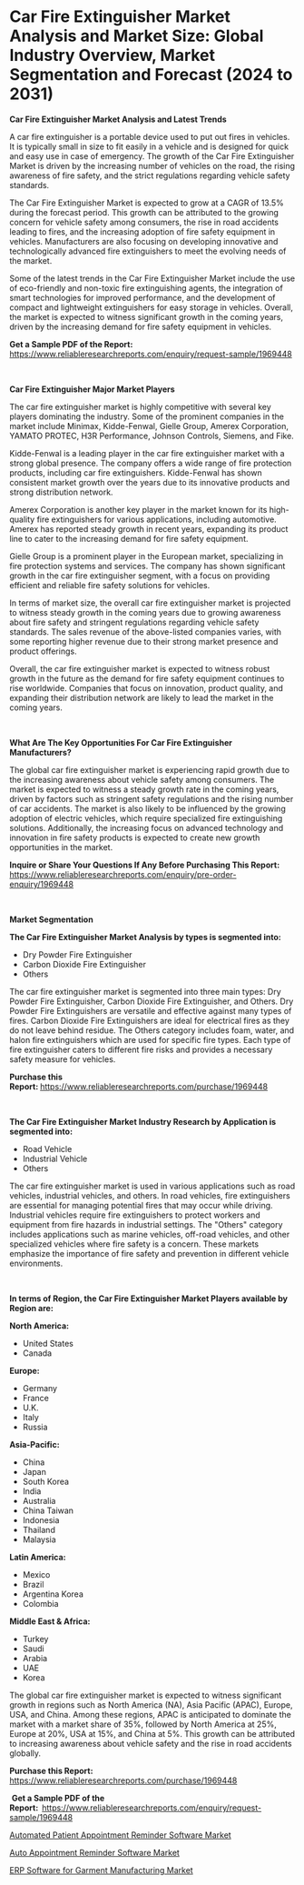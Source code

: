 <p><h1>Car Fire Extinguisher Market Analysis and Market Size: Global Industry Overview, Market Segmentation and Forecast (2024 to 2031)</h1></p><p><strong>Car Fire Extinguisher Market Analysis and Latest Trends</strong></p>
<p><p>A car fire extinguisher is a portable device used to put out fires in vehicles. It is typically small in size to fit easily in a vehicle and is designed for quick and easy use in case of emergency. The growth of the Car Fire Extinguisher Market is driven by the increasing number of vehicles on the road, the rising awareness of fire safety, and the strict regulations regarding vehicle safety standards. </p><p>The Car Fire Extinguisher Market is expected to grow at a CAGR of 13.5% during the forecast period. This growth can be attributed to the growing concern for vehicle safety among consumers, the rise in road accidents leading to fires, and the increasing adoption of fire safety equipment in vehicles. Manufacturers are also focusing on developing innovative and technologically advanced fire extinguishers to meet the evolving needs of the market.</p><p>Some of the latest trends in the Car Fire Extinguisher Market include the use of eco-friendly and non-toxic fire extinguishing agents, the integration of smart technologies for improved performance, and the development of compact and lightweight extinguishers for easy storage in vehicles. Overall, the market is expected to witness significant growth in the coming years, driven by the increasing demand for fire safety equipment in vehicles.</p></p>
<p><strong>Get a Sample PDF of the Report:&nbsp;</strong> <a href="https://www.reliableresearchreports.com/enquiry/request-sample/1969448">https://www.reliableresearchreports.com/enquiry/request-sample/1969448</a></p>
<p>&nbsp;</p>
<p><strong>Car Fire Extinguisher Major Market Players</strong></p>
<p><p>The car fire extinguisher market is highly competitive with several key players dominating the industry. Some of the prominent companies in the market include Minimax, Kidde-Fenwal, Gielle Group, Amerex Corporation, YAMATO PROTEC, H3R Performance, Johnson Controls, Siemens, and Fike.</p><p>Kidde-Fenwal is a leading player in the car fire extinguisher market with a strong global presence. The company offers a wide range of fire protection products, including car fire extinguishers. Kidde-Fenwal has shown consistent market growth over the years due to its innovative products and strong distribution network.</p><p>Amerex Corporation is another key player in the market known for its high-quality fire extinguishers for various applications, including automotive. Amerex has reported steady growth in recent years, expanding its product line to cater to the increasing demand for fire safety equipment.</p><p>Gielle Group is a prominent player in the European market, specializing in fire protection systems and services. The company has shown significant growth in the car fire extinguisher segment, with a focus on providing efficient and reliable fire safety solutions for vehicles.</p><p>In terms of market size, the overall car fire extinguisher market is projected to witness steady growth in the coming years due to growing awareness about fire safety and stringent regulations regarding vehicle safety standards. The sales revenue of the above-listed companies varies, with some reporting higher revenue due to their strong market presence and product offerings. </p><p>Overall, the car fire extinguisher market is expected to witness robust growth in the future as the demand for fire safety equipment continues to rise worldwide. Companies that focus on innovation, product quality, and expanding their distribution network are likely to lead the market in the coming years.</p></p>
<p>&nbsp;</p>
<p><strong>What Are The Key Opportunities For Car Fire Extinguisher Manufacturers?</strong></p>
<p><p>The global car fire extinguisher market is experiencing rapid growth due to the increasing awareness about vehicle safety among consumers. The market is expected to witness a steady growth rate in the coming years, driven by factors such as stringent safety regulations and the rising number of car accidents. The market is also likely to be influenced by the growing adoption of electric vehicles, which require specialized fire extinguishing solutions. Additionally, the increasing focus on advanced technology and innovation in fire safety products is expected to create new growth opportunities in the market.</p></p>
<p><strong>Inquire or Share Your Questions If Any Before Purchasing This Report:</strong> <a href="https://www.reliableresearchreports.com/enquiry/pre-order-enquiry/1969448">https://www.reliableresearchreports.com/enquiry/pre-order-enquiry/1969448</a></p>
<p>&nbsp;</p>
<p><strong>Market Segmentation</strong></p>
<p><strong>The Car Fire Extinguisher Market Analysis by types is segmented into:</strong></p>
<p><ul><li>Dry Powder Fire Extinguisher</li><li>Carbon Dioxide Fire Extinguisher</li><li>Others</li></ul></p>
<p><p>The car fire extinguisher market is segmented into three main types: Dry Powder Fire Extinguisher, Carbon Dioxide Fire Extinguisher, and Others. Dry Powder Fire Extinguishers are versatile and effective against many types of fires. Carbon Dioxide Fire Extinguishers are ideal for electrical fires as they do not leave behind residue. The Others category includes foam, water, and halon fire extinguishers which are used for specific fire types. Each type of fire extinguisher caters to different fire risks and provides a necessary safety measure for vehicles.</p></p>
<p><strong>Purchase this Report:&nbsp;</strong><a href="https://www.reliableresearchreports.com/purchase/1969448">https://www.reliableresearchreports.com/purchase/1969448</a></p>
<p>&nbsp;</p>
<p><strong>The Car Fire Extinguisher Market Industry Research by Application is segmented into:</strong></p>
<p><ul><li>Road Vehicle</li><li>Industrial Vehicle</li><li>Others</li></ul></p>
<p><p>The car fire extinguisher market is used in various applications such as road vehicles, industrial vehicles, and others. In road vehicles, fire extinguishers are essential for managing potential fires that may occur while driving. Industrial vehicles require fire extinguishers to protect workers and equipment from fire hazards in industrial settings. The "Others" category includes applications such as marine vehicles, off-road vehicles, and other specialized vehicles where fire safety is a concern. These markets emphasize the importance of fire safety and prevention in different vehicle environments.</p></p>
<p>&nbsp;</p>
<p><strong>In terms of Region, the Car Fire Extinguisher Market Players available by Region are:</strong></p>
<p>
    <p> <strong> North America: </strong>
        <ul>
            <li>United States</li>
            <li>Canada</li>
        </ul>
        </p> 
    <p> <strong> Europe: </strong>
        <ul>
            <li>Germany</li>
            <li>France</li>
            <li>U.K.</li>
            <li>Italy</li>
            <li>Russia</li>
        </ul>
        </p> 
    <p> <strong> Asia-Pacific: </strong>
        <ul>
            <li>China</li>
            <li>Japan</li>
            <li>South Korea</li>
            <li>India</li>
            <li>Australia</li>
            <li>China Taiwan</li>
            <li>Indonesia</li>
            <li>Thailand</li>
            <li>Malaysia</li>
        </ul>
        </p> 
    <p> <strong> Latin America: </strong>
        <ul>
            <li>Mexico</li>
            <li>Brazil</li>
            <li>Argentina Korea</li>
            <li>Colombia</li>
        </ul>
        </p> 
    <p> <strong> Middle East & Africa: </strong>
        <ul>
            <li>Turkey</li>
            <li>Saudi</li>
            <li>Arabia</li>
            <li>UAE</li>
            <li>Korea</li>
        </ul>
    </p>
    </p>
<p><p>The global car fire extinguisher market is expected to witness significant growth in regions such as North America (NA), Asia Pacific (APAC), Europe, USA, and China. Among these regions, APAC is anticipated to dominate the market with a market share of 35%, followed by North America at 25%, Europe at 20%, USA at 15%, and China at 5%. This growth can be attributed to increasing awareness about vehicle safety and the rise in road accidents globally.</p></p>
<p><strong>Purchase this Report: </strong><a href="https://www.reliableresearchreports.com/purchase/1969448">https://www.reliableresearchreports.com/purchase/1969448</a></p>
<p>&nbsp;<strong>Get a Sample PDF of the Report:&nbsp;&nbsp;</strong><a href="https://www.reliableresearchreports.com/enquiry/request-sample/1969448">https://www.reliableresearchreports.com/enquiry/request-sample/1969448</a></p>
<p><strong></strong></p>
<p><p><a href="https://view.publitas.com/reportprime-1/automated-patient-appointment-reminder-software-market-research-report-reveals-the-latest-trends-and-opportunities-of-this-market-for-period-from-2023-2030/">Automated Patient Appointment Reminder Software Market</a></p><p><a href="https://view.publitas.com/reportprime-1/auto-appointment-reminder-software-market-size-market-trends-and-growth-outlook-forecasted-for-period-from-2023-to-2030/">Auto Appointment Reminder Software Market</a></p><p><a href="https://view.publitas.com/reportprime-1/erp-software-for-garment-manufacturing-market-size-reflecting-a-forecast-till-2030-market-by-type-by-application-and-by-geography/">ERP Software for Garment Manufacturing Market</a></p></p>